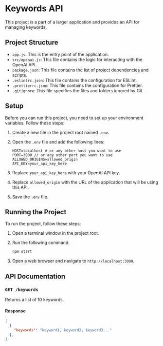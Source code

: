 # Keywords API

This project is a part of a larger application and provides an API for managing keywords.

## Project Structure

- `app.js`: This is the entry point of the application.
- `src/openai.js`: This file contains the logic for interacting with the OpenAI API.
- `package.json`: This file contains the list of project dependencies and scripts.
- `.eslintrc.json`: This file contains the configuration for ESLint.
- `.prettierrc.json`: This file contains the configuration for Prettier.
- `.gitignore`: This file specifies the files and folders ignored by Git.

## Setup

Before you can run this project, you need to set up your environment variables. Follow these steps:

1. Create a new file in the project root named `.env`.

2. Open the `.env` file and add the following lines:

    ```dotenv
    HOST=localhost # or any other host you want to use
    PORT=3000 // or any other port you want to use
    ALLOWED_ORIGINS=allowed_origin
    API_KEY=your_api_key_here
    ```

3. Replace `your_api_key_here` with your OpenAI API key.

4. Replace `allowed_origin` with the URL of the application that will be using this API.

5. Save the `.env` file.

## Running the Project

To run the project, follow these steps:

1. Open a terminal window in the project root.

2. Run the following command:

    ```bash
    npm start
    ```

3. Open a web browser and navigate to `http://localhost:3000`.

## API Documentation

### `GET /keywords`

Returns a list of 10 keywords.

#### Response

```json
[
  {
    "keywords": "keyword1, keyword2, keyword3..."
  },
]
```
